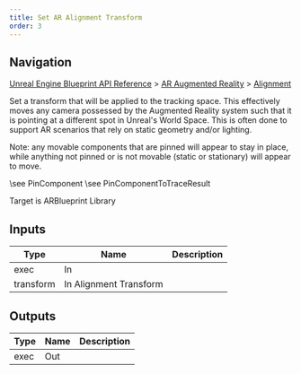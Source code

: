```yaml
---
title: Set AR Alignment Transform
order: 3
---
```

## Navigation

[Unreal Engine Blueprint API Reference](https://dev.epicgames.com/documentation/en-us/unreal-engine/BlueprintAPI) > [AR Augmented Reality](https://dev.epicgames.com/documentation/en-us/unreal-engine/BlueprintAPI/ARAugmentedReality) > [Alignment](https://dev.epicgames.com/documentation/en-us/unreal-engine/BlueprintAPI/ARAugmentedReality/Alignment)

Set a transform that will be applied to the tracking space. This effectively moves any camera
possessed by the Augmented Reality system such that it is pointing at a different spot
in Unreal's World Space. This is often done to support AR scenarios that rely on static
geometry and/or lighting.

Note: any movable components that are pinned will appear to stay in place, while anything
not pinned or is not movable (static or stationary) will appear to move.

\\see PinComponent
\\see PinComponentToTraceResult

Target is ARBlueprint Library

## Inputs

| Type | Name | Description |
| --- | --- | --- |
| exec | In |  |
| transform | In Alignment Transform |  |

## Outputs

| Type | Name | Description |
| --- | --- | --- |
| exec | Out |  |
